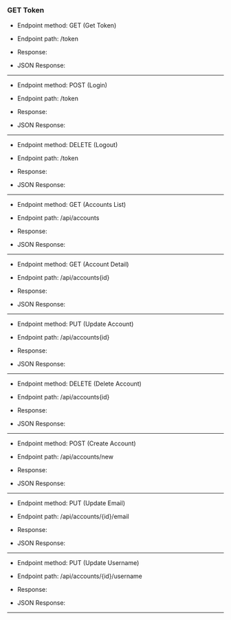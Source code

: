 ##

### GET Token

- Endpoint method: GET (Get Token)
- Endpoint path: /token

- Response:
- JSON Response:

---

- Endpoint method: POST (Login)
- Endpoint path: /token

- Response:
- JSON Response:

---

- Endpoint method: DELETE (Logout)
- Endpoint path: /token

- Response:
- JSON Response:

---

- Endpoint method: GET (Accounts List)
- Endpoint path: /api/accounts

- Response:
- JSON Response:

---

- Endpoint method: GET (Account Detail)
- Endpoint path: /api/accounts{id}

- Response:
- JSON Response:

---

- Endpoint method: PUT (Update Account)
- Endpoint path: /api/accounts{id}

- Response:
- JSON Response:

---

- Endpoint method: DELETE (Delete Account)
- Endpoint path: /api/accounts{id}

- Response:
- JSON Response:

---

- Endpoint method: POST (Create Account)
- Endpoint path: /api/accounts/new

- Response:
- JSON Response:

---

- Endpoint method: PUT (Update Email)
- Endpoint path: /api/accounts/{id}/email

- Response:
- JSON Response:

---

- Endpoint method: PUT (Update Username)
- Endpoint path: /api/accounts/{id}/username

- Response:
- JSON Response:

---
